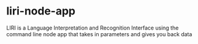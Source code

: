 # liri-node-app
LIRI is a Language Interpretation and Recognition Interface using the command line node app that takes in parameters and gives you back data

